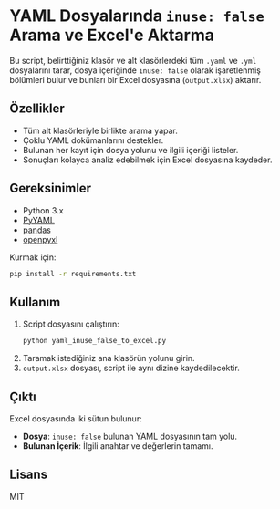 # YAML Dosyalarında `inuse: false` Arama ve Excel'e Aktarma

Bu script, belirttiğiniz klasör ve alt klasörlerdeki tüm `.yaml` ve `.yml` dosyalarını tarar, dosya içeriğinde `inuse: false` olarak işaretlenmiş bölümleri bulur ve bunları bir Excel dosyasına (`output.xlsx`) aktarır.

## Özellikler

- Tüm alt klasörleriyle birlikte arama yapar.
- Çoklu YAML dokümanlarını destekler.
- Bulunan her kayıt için dosya yolunu ve ilgili içeriği listeler.
- Sonuçları kolayca analiz edebilmek için Excel dosyasına kaydeder.

## Gereksinimler

- Python 3.x
- [PyYAML](https://pypi.org/project/pyyaml/)
- [pandas](https://pypi.org/project/pandas/)
- [openpyxl](https://pypi.org/project/openpyxl/)

Kurmak için:
```sh
pip install -r requirements.txt
```

## Kullanım

1. Script dosyasını çalıştırın:
    ```sh
    python yaml_inuse_false_to_excel.py
    ```
2. Taramak istediğiniz ana klasörün yolunu girin.
3. `output.xlsx` dosyası, script ile aynı dizine kaydedilecektir.

## Çıktı

Excel dosyasında iki sütun bulunur:
- **Dosya**: `inuse: false` bulunan YAML dosyasının tam yolu.
- **Bulunan İçerik**: İlgili anahtar ve değerlerin tamamı.

## Lisans

MIT
